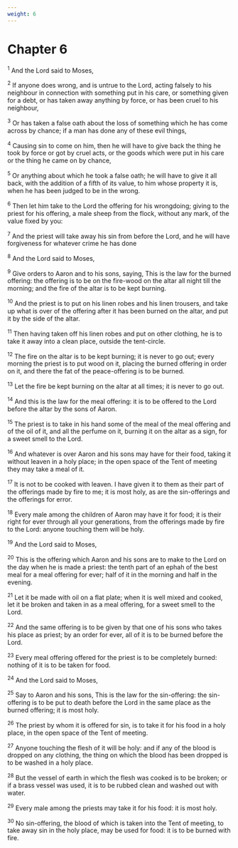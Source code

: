 ```yaml
---
weight: 6
---
```


# Chapter 6

<sup>1</sup> And the Lord said to Moses, 

<sup>2</sup> If anyone does wrong, and is untrue to the Lord, acting falsely to his neighbour in connection with something put in his care, or something given for a debt, or has taken away anything by force, or has been cruel to his neighbour, 

<sup>3</sup> Or has taken a false oath about the loss of something which he has come across by chance; if a man has done any of these evil things, 

<sup>4</sup> Causing sin to come on him, then he will have to give back the thing he took by force or got by cruel acts, or the goods which were put in his care or the thing he came on by chance, 

<sup>5</sup> Or anything about which he took a false oath; he will have to give it all back, with the addition of a fifth of its value, to him whose property it is, when he has been judged to be in the wrong. 

<sup>6</sup> Then let him take to the Lord the offering for his wrongdoing; giving to the priest for his offering, a male sheep from the flock, without any mark, of the value fixed by you: 

<sup>7</sup> And the priest will take away his sin from before the Lord, and he will have forgiveness for whatever crime he has done 

<sup>8</sup> And the Lord said to Moses, 

<sup>9</sup> Give orders to Aaron and to his sons, saying, This is the law for the burned offering: the offering is to be on the fire-wood on the altar all night till the morning; and the fire of the altar is to be kept burning. 

<sup>10</sup> And the priest is to put on his linen robes and his linen trousers, and take up what is over of the offering after it has been burned on the altar, and put it by the side of the altar. 

<sup>11</sup> Then having taken off his linen robes and put on other clothing, he is to take it away into a clean place, outside the tent-circle. 

<sup>12</sup> The fire on the altar is to be kept burning; it is never to go out; every morning the priest is to put wood on it, placing the burned offering in order on it, and there the fat of the peace-offering is to be burned. 

<sup>13</sup> Let the fire be kept burning on the altar at all times; it is never to go out. 

<sup>14</sup> And this is the law for the meal offering: it is to be offered to the Lord before the altar by the sons of Aaron. 

<sup>15</sup> The priest is to take in his hand some of the meal of the meal offering and of the oil of it, and all the perfume on it, burning it on the altar as a sign, for a sweet smell to the Lord. 

<sup>16</sup> And whatever is over Aaron and his sons may have for their food, taking it without leaven in a holy place; in the open space of the Tent of meeting they may take a meal of it. 

<sup>17</sup> It is not to be cooked with leaven. I have given it to them as their part of the offerings made by fire to me; it is most holy, as are the sin-offerings and the offerings for error. 

<sup>18</sup> Every male among the children of Aaron may have it for food; it is their right for ever through all your generations, from the offerings made by fire to the Lord: anyone touching them will be holy. 

<sup>19</sup> And the Lord said to Moses, 

<sup>20</sup> This is the offering which Aaron and his sons are to make to the Lord on the day when he is made a priest: the tenth part of an ephah of the best meal for a meal offering for ever; half of it in the morning and half in the evening. 

<sup>21</sup> Let it be made with oil on a flat plate; when it is well mixed and cooked, let it be broken and taken in as a meal offering, for a sweet smell to the Lord. 

<sup>22</sup> And the same offering is to be given by that one of his sons who takes his place as priest; by an order for ever, all of it is to be burned before the Lord. 

<sup>23</sup> Every meal offering offered for the priest is to be completely burned: nothing of it is to be taken for food. 

<sup>24</sup> And the Lord said to Moses, 

<sup>25</sup> Say to Aaron and his sons, This is the law for the sin-offering: the sin-offering is to be put to death before the Lord in the same place as the burned offering; it is most holy. 

<sup>26</sup> The priest by whom it is offered for sin, is to take it for his food in a holy place, in the open space of the Tent of meeting. 

<sup>27</sup> Anyone touching the flesh of it will be holy: and if any of the blood is dropped on any clothing, the thing on which the blood has been dropped is to be washed in a holy place. 

<sup>28</sup> But the vessel of earth in which the flesh was cooked is to be broken; or if a brass vessel was used, it is to be rubbed clean and washed out with water. 

<sup>29</sup> Every male among the priests may take it for his food: it is most holy. 

<sup>30</sup> No sin-offering, the blood of which is taken into the Tent of meeting, to take away sin in the holy place, may be used for food: it is to be burned with fire. 


